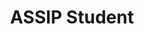 ---
layout: member
first_name: Ayesha	 		
last_name: Kemal
key: Ayesha
level: ASSIP
status: alumni
title: ASSIP Student
start_year: 2020
image: /assets/img/team/placeHolder.png
---